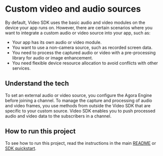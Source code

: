 # Custom video and audio sources
By default, Video SDK uses the basic audio and video modules on the device your app runs on. However, there are certain scenarios where you want to integrate a custom audio or video source into your app, such as:

* Your app has its own audio or video module.
* You want to use a non-camera source, such as recorded screen data.
* You need to process the captured audio or video with a pre-processing library for audio or image enhancement.
* You need flexible device resource allocation to avoid conflicts with other services.

## Understand the tech

To set an external audio or video source, you configure the Agora Engine before joining a channel. To manage the capture and processing of audio and video frames, you use methods from outside the Video SDK that are specific to your custom source. Video SDK enables you to push processed audio and video data to the subscribers in a channel.

## How to run this project
To see how to run this project, read the instructions in the main [README](../../readme.md) or [SDK quickstart](https://docs-beta.agora.io/en/video-calling/get-started/get-started-sdk).